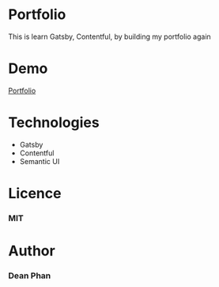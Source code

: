 # Portfolio

This is learn Gatsby, Contentful, by building my portfolio again

# Demo

[Portfolio](https://deanphan.netlify.com)

# Technologies

-   Gatsby
-   Contentful
-   Semantic UI

# Licence

### MIT

# Author

### Dean Phan
